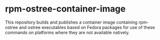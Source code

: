 # rpm-ostree-container-image

This repository builds and publishes a container image containing rpm-ostree and ostree executables based on Fedora packages for use of these commands on platforms where they are not available natively.
